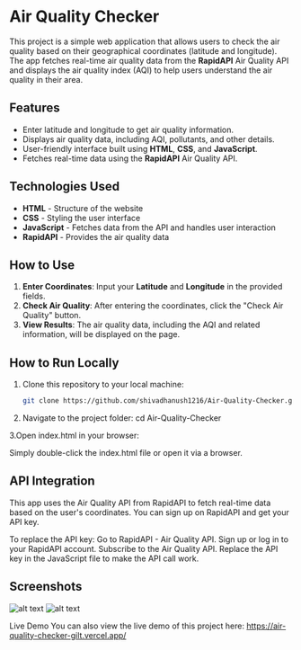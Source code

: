 # Air Quality Checker

This project is a simple web application that allows users to check the air quality based on their geographical coordinates (latitude and longitude). The app fetches real-time air quality data from the **RapidAPI** Air Quality API and displays the air quality index (AQI) to help users understand the air quality in their area.

## Features

- Enter latitude and longitude to get air quality information.
- Displays air quality data, including AQI, pollutants, and other details.
- User-friendly interface built using **HTML**, **CSS**, and **JavaScript**.
- Fetches real-time data using the **RapidAPI** Air Quality API.

## Technologies Used

- **HTML** - Structure of the website
- **CSS** - Styling the user interface
- **JavaScript** - Fetches data from the API and handles user interaction
- **RapidAPI** - Provides the air quality data

## How to Use

1. **Enter Coordinates**: Input your **Latitude** and **Longitude** in the provided fields.
2. **Check Air Quality**: After entering the coordinates, click the "Check Air Quality" button.
3. **View Results**: The air quality data, including the AQI and related information, will be displayed on the page.

## How to Run Locally

1. Clone this repository to your local machine:
   ```bash
   git clone https://github.com/shivadhanush1216/Air-Quality-Checker.git

2. Navigate to the project folder:
    cd Air-Quality-Checker

3.Open index.html in your browser:

Simply double-click the index.html file or open it via a browser.

## API Integration

This app uses the Air Quality API from RapidAPI to fetch real-time data based on the user's coordinates. You can sign up on RapidAPI and get your API key.

To replace the API key:
Go to RapidAPI - Air Quality API.
Sign up or log in to your RapidAPI account.
Subscribe to the Air Quality API.
Replace the API key in the JavaScript file to make the API call work.

## Screenshots

![alt text](fig1.png)
![alt text](fig2.png)

Live Demo
You can also view the live demo of this project here:
https://air-quality-checker-gilt.vercel.app/
